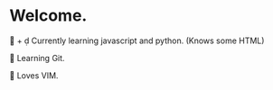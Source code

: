 # Welcome.

 +  Currently learning javascript and python. (Knows some HTML)

 Learning Git.

 Loves VIM.
